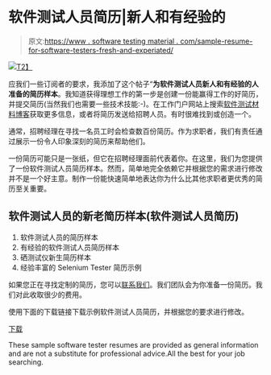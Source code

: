 # 软件测试人员简历|新人和有经验的

> 原文:[https://www . software testing material . com/sample-resume-for-software-testers-fresh-and-experiated/](https://www.softwaretestingmaterial.com/sample-resume-for-software-testers-freshers-and-experienced/)

[![](../Images/3a5d4417a78b5649035d89fce59c7dfb.png)T2】](https://www.softwaretestingmaterial.com/wp-content/uploads/2016/03/sample-resume-for-software-testers-freshers-and-experienced.png)

应我们一些订阅者的要求，我添加了这个帖子“**为软件测试人员新人和有经验的人准备的简历样本**。我知道获得理想工作的第一步是创建一份能赢得工作的好简历，并提交简历(当然我们也需要一些技术技能:-)。在工作门户网站上搜索[软件测试材料博客](https://www.softwaretestingmaterial.com)获取更多信息，或者将简历发送给招聘人员。有时很难找到或创造一个。

通常，招聘经理在寻找一名员工时会检查数百份简历。作为求职者，我们有责任通过展示一份令人印象深刻的简历来帮助他们。

一份简历可能只是一张纸，但它在招聘经理面前代表着你。在这里，我们为您提供了一份软件测试人员简历样本。然而，简单地完全依赖它并根据您的需求进行修改并不是一个好主意。制作一份能快速简单地表达你为什么比其他求职者更优秀的简历至关重要。

## 软件测试人员的新老简历样本(软件测试人员简历)

1.  软件测试人员的简历样本
2.  有经验的软件测试人员简历样本
3.  硒测试仪新生简历样本
4.  经验丰富的 Selenium Tester 简历示例

如果您正在寻找定制的简历，您可以[联系我们](https://www.softwaretestingmaterial.com/contact/)。我们团队会为你准备一份简历。我们对此收取很少的费用。

使用下面的下载链接下载示例软件测试人员简历，并根据您的要求进行修改。

[下载](http://bit.ly/ResourceDownload)

These sample software tester resumes are provided as general information and are not a substitute for professional advice.All the best for your job searching.